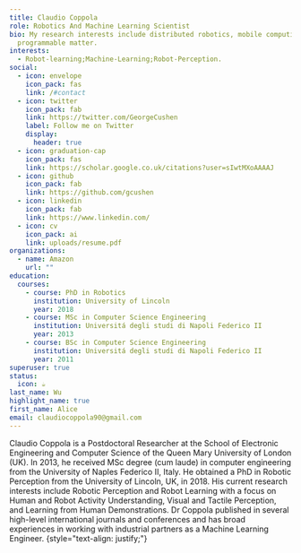 ```yaml
---
title: Claudio Coppola
role: Robotics And Machine Learning Scientist
bio: My research interests include distributed robotics, mobile computing and
  programmable matter.
interests:
  - Robot-learning;Machine-Learning;Robot-Perception.
social:
  - icon: envelope
    icon_pack: fas
    link: /#contact
  - icon: twitter
    icon_pack: fab
    link: https://twitter.com/GeorgeCushen
    label: Follow me on Twitter
    display:
      header: true
  - icon: graduation-cap
    icon_pack: fas
    link: https://scholar.google.co.uk/citations?user=sIwtMXoAAAAJ
  - icon: github
    icon_pack: fab
    link: https://github.com/gcushen
  - icon: linkedin
    icon_pack: fab
    link: https://www.linkedin.com/
  - icon: cv
    icon_pack: ai
    link: uploads/resume.pdf
organizations:
  - name: Amazon
    url: ""
education:
  courses:
    - course: PhD in Robotics
      institution: University of Lincoln
      year: 2018
    - course: MSc in Computer Science Engineering
      institution: Universitá degli studi di Napoli Federico II
      year: 2013
    - course: BSc in Computer Science Engineering
      institution: Universitá degli studi di Napoli Federico II
      year: 2011
superuser: true
status:
  icon: ☕️
last_name: Wu
highlight_name: true
first_name: Alice
email: claudiocoppola90@gmail.com
---
```

Claudio Coppola is a Postdoctoral Researcher at the School of Electronic Engineering and Computer Science of the Queen Mary University of London (UK). In 2013, he received MSc degree (cum laude) in computer engineering from the University of Naples Federico II, Italy. He obtained a PhD in Robotic Perception from the University of Lincoln, UK, in 2018. His current research interests include Robotic Perception and Robot Learning with a focus on Human and Robot Activity Understanding, Visual and Tactile Perception, and Learning from Human Demonstrations. Dr Coppola published in several high-level international journals and conferences and has broad experiences in working with industrial partners as a Machine Learning Engineer.
{style="text-align: justify;"}
